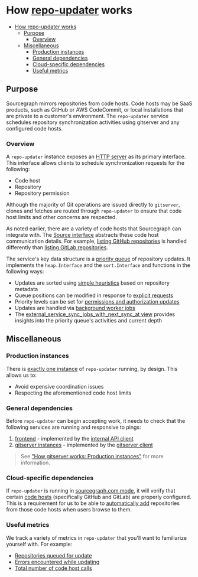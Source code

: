 # How [repo-updater](https://sourcegraph.com/github.com/sourcegraph/sourcegraph@737e98fe5a1c329fd2b8f1366f931941042b5671/-/tree/cmd/repo-updater) works
- [How repo-updater works](#how-repo-updater-works)
  - [Purpose](#purpose)
    - [Overview](#overview)
  - [Miscellaneous](#miscellaneous)
    - [Production instances](#production-instances)
    - [General dependencies](#general-dependencies)
    - [Cloud-specific dependencies](#cloud-specific-dependencies)
    - [Useful metrics](#useful-metrics)


## Purpose

Sourcegraph mirrors repositories from code hosts. Code hosts may be SaaS products, such as GitHub or AWS CodeCommit, or local installations that are private to a customer's environment. The `repo-updater` service schedules repository synchronization activities using gitserver and any configured code hosts.

### Overview

A `repo-updater` instance exposes an [HTTP server](https://sourcegraph.com/github.com/sourcegraph/sourcegraph@737e98fe5a1c329fd2b8f1366f931941042b5671/-/blob/cmd/repo-updater/repoupdater/server.go?L70-80) as its primary interface. This interface allows clients to schedule synchronization requests for the following:

* Code host
* Repository
* Repository permission

Although the majority of Git operations are issued directly to `gitserver`, clones and fetches are routed through `repo-updater` to ensure that code host limits and other concerns are respected.

As noted earlier, there are a variety of code hosts that Sourcegraph can integrate with. The [Source interface](https://sourcegraph.com/github.com/sourcegraph/sourcegraph@737e98fe5a1c329fd2b8f1366f931941042b5671/-/blob/internal/repos/sources.go?L82-90) abstracts these code host communication details. For example, [listing GitHub repositories](https://sourcegraph.com/github.com/sourcegraph/sourcegraph@737e98fe5a1c329fd2b8f1366f931941042b5671/-/blob/internal/repos/github.go?L204-224) is handled differently than [listing GitLab repositories](https://sourcegraph.com/github.com/sourcegraph/sourcegraph@737e98fe5a1c329fd2b8f1366f931941042b5671/-/blob/internal/repos/gitlab.go?L229-340).

The service's key data structure is a [priority queue](https://sourcegraph.com/github.com/sourcegraph/sourcegraph@737e98fe5a1c329fd2b8f1366f931941042b5671/-/blob/internal/repos/scheduler.go?L509-551) of repository updates. It implements the `heap.Interface` and the `sort.Interface` and functions in the following ways:

* Updates are sorted using [simple heuristics](https://sourcegraph.com/github.com/sourcegraph/sourcegraph@737e98fe5a1c329fd2b8f1366f931941042b5671/-/blob/internal/repos/scheduler.go?L609-622) based on repository metadata
* Queue positions can be modified in response to [explicit requests](https://sourcegraph.com/github.com/sourcegraph/sourcegraph@737e98fe5a1c329fd2b8f1366f931941042b5671/-/blob/internal/repos/scheduler.go?L368-377)
* Priority levels can be set for [permissions and authorization updates](https://sourcegraph.com/github.com/sourcegraph/sourcegraph@737e98fe5a1c329fd2b8f1366f931941042b5671/-/blob/enterprise/cmd/repo-updater/internal/authz/request_queue.go?L9-12)
* Updates are handled via [background worker jobs](https://sourcegraph.com/github.com/sourcegraph/sourcegraph@737e98fe5a1c329fd2b8f1366f931941042b5671/-/blob/internal/repos/sync_worker.go?L32-94)
* The [external_service_sync_jobs_with_next_sync_at view](https://sourcegraph.com/github.com/sourcegraph/sourcegraph@737e98fe5a1c329fd2b8f1366f931941042b5671/-/blob/internal/repos/sync_worker.go?L67) provides insights into the priority queue's activities and current depth

## Miscellaneous

### Production instances

There is [exactly one instance](https://sourcegraph.com/github.com/sourcegraph/deploy-sourcegraph-dot-com@ec7effbc9491e3ee0c77c3d70ac3f2eb8cb34837/-/blob/base/repo-updater/repo-updater.Deployment.yaml?L17) of `repo-updater` running, by design. This allows us to:
* Avoid expensive coordination issues
* Respecting the aforementioned code host limits

### General dependencies

Before `repo-updater` can begin accepting work, it needs to check that the following services are running and responsive to pings:
1. [frontend](https://sourcegraph.com/github.com/sourcegraph/sourcegraph@737e98fe5a1c329fd2b8f1366f931941042b5671/-/blob/cmd/repo-updater/shared/main.go?L111-114) - implemented by the [internal API client](https://sourcegraph.com/github.com/sourcegraph/sourcegraph@737e98fe5a1c329fd2b8f1366f931941042b5671/-/blob/internal/api/internal_client.go?L39-81)
2. [gitserver instances](https://sourcegraph.com/github.com/sourcegraph/sourcegraph@737e98fe5a1c329fd2b8f1366f931941042b5671/-/blob/cmd/repo-updater/shared/main.go?L116-119) - implemented by the [gitserver client](https://sourcegraph.com/github.com/sourcegraph/sourcegraph@737e98fe5a1c329fd2b8f1366f931941042b5671/-/blob/internal/gitserver/client.go?L445-458)

> See ["How gitserver works: Production instances"](how-gitserver-works.md#production-instances) for more information.

### Cloud-specific dependencies

If `repo-updater` is running in [sourcegraph.com mode](https://sourcegraph.com/github.com/sourcegraph/sourcegraph@737e98fe5a1c329fd2b8f1366f931941042b5671/-/blob/cmd/repo-updater/shared/main.go?L188-231), it will verify that certain [code hosts](https://sourcegraph.com/github.com/sourcegraph/sourcegraph@737e98fe5a1c329fd2b8f1366f931941042b5671/-/blob/internal/types/types.go?L452-466) (specifically GitHub and GitLab) are properly configured. This is a requirement for us to be able to [automatically add](https://sourcegraph.com/github.com/sourcegraph/sourcegraph@737e98fe5a1c329fd2b8f1366f931941042b5671/-/blob/cmd/frontend/backend/repos.go?L63-97) repositories from those code hosts when users browse to them.

### Useful metrics

We track a variety of metrics in `repo-updater` that you'll want to familiarize yourself with. For example:

- [Repositories queued for update](https://sourcegraph.com/github.com/sourcegraph/sourcegraph@737e98fe5a1c329fd2b8f1366f931941042b5671/-/blob/internal/repos/metrics.go?L88-91)
- [Errors encountered while updating](https://sourcegraph.com/github.com/sourcegraph/sourcegraph@737e98fe5a1c329fd2b8f1366f931941042b5671/-/blob/internal/repos/metrics.go?L63-66)
- [Total number of code host calls](https://sourcegraph.com/github.com/sourcegraph/sourcegraph@737e98fe5a1c329fd2b8f1366f931941042b5671/-/blob/internal/repos/observability.go?L211-214)
